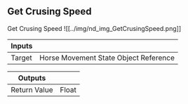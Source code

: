 ## Get Crusing Speed
Get Crusing Speed
![[../img/nd_img_GetCrusingSpeed.png]]

|Inputs||
|--|--|
| Target | Horse Movement State Object Reference |

|Outputs||
|--|--|
| Return Value | Float |
